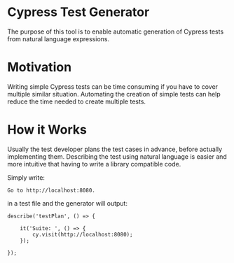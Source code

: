 # Cypress Test Generator

The purpose of this tool is to enable automatic generation of Cypress tests from natural language expressions.

# Motivation

Writing simple Cypress tests can be time consuming if you have to cover multiple similar situation. Automating the creation of simple tests can help reduce the time needed to create multiple tests.

# How it Works

Usually the test developer plans the test cases in advance, before actually implementing them. Describing the test using natural language is easier and more intuitive that having to write a library compatible code.

Simply write:

```
Go to http://localhost:8080.
```

in a test file and the generator will output:

```
describe('testPlan', () => {

    it('Suite: ', () => {
        cy.visit(http://localhost:8080);
    });

});
```